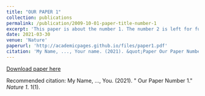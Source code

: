 ```yaml
---
title: "OUR PAPER 1"
collection: publications
permalink: /publication/2009-10-01-paper-title-number-1
excerpt: 'This paper is about the number 1. The number 2 is left for future work.'
date: 2021-03-30
venue: 'Nature'
paperurl: 'http://academicpages.github.io/files/paper1.pdf'
citation: 'My Name, ..., Your name. (2021). &quot;Paper Our Paper Number 1.&quot; <i> Nature 1</i>. 1(1).'
---
```


[Download paper here](http://academicpages.github.io/files/paper1.pdf)

Recommended citation: My Name, ..., You. (2021). " Our Paper Number 1." <i>Nature 1</i>. 1(1).
